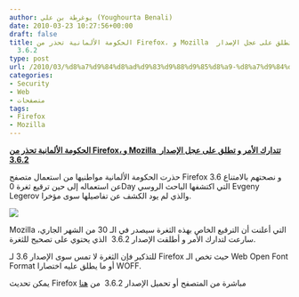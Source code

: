```yaml
---
author: يوغرطة بن علي (Youghourta Benali)
date: 2010-03-23 10:27:56+00:00
draft: false
title: الحكومة الألمانية تحذر من Firefox، و Mozilla  تتدارك الأمر و تطلق على عجل الإصدار
  3.6.2
type: post
url: /2010/03/%d8%a7%d9%84%d8%ad%d9%83%d9%88%d9%85%d8%a9-%d8%a7%d9%84%d8%a3%d9%84%d9%85%d8%a7%d9%86%d9%8a%d8%a9-%d8%aa%d8%ad%d8%b0%d8%b1-%d9%85%d9%86-firefox%d8%8c-%d9%88-mozilla-%d8%aa%d8%aa%d8%af%d8%a7%d8%b1/
categories:
- Security
- Web
- متصفحات
tags:
- Firefox
- Mozilla
---
```


[**الحكومة الألمانية تحذر من Firefox، و Mozilla  تتدارك الأمر و تطلق على عجل الإصدار 3.6.2**](http://www.it-scoop.com/2010/03/%d8%a7%d9%84%d8%ad%d9%83%d9%88%d9%85%d8%a9-%d8%a7%d9%84%d8%a3%d9%84%d9%85%d8%a7%d9%86%d9%8a%d8%a9-%d8%aa%d8%ad%d8%b0%d8%b1-%d9%85%d9%86-firefox%d8%8c-%d9%88-mozilla-%d8%aa%d8%aa%d8%af%d8%a7%d8%b1/)


حذرت الحكومة الألمانية مواطنيها من استعمال متصفح Firefox 3.6 و نصحتهم بالامتناع عن استعماله إلى حين ترقيع ثغرة 0Day التي اكتشفها الباحث الروسي Evgeny Legerov والذي لم يود الكشف عن تفاصيلها سوى مؤخرا.

[![](http://www.it-scoop.com/wp-content/uploads/2010/03/mozilla-firefox-300x225.jpg)
](http://www.it-scoop.com/2010/03/%d8%a7%d9%84%d8%ad%d9%83%d9%88%d9%85%d8%a9-%d8%a7%d9%84%d8%a3%d9%84%d9%85%d8%a7%d9%86%d9%8a%d8%a9-%d8%aa%d8%ad%d8%b0%d8%b1-%d9%85%d9%86-firefox%d8%8c-%d9%88-mozilla-%d8%aa%d8%aa%d8%af%d8%a7%d8%b1/)

Mozilla التي أعلنت أن الترقيع الخاص بهذه الثغرة سيصدر في الـ 30 من الشهر الجاري، سارعت لتدارك الأمر و أطلقت الإصدار 3.6.2  الذي يحتوي على تصحيح للثغرة.

للتذكير فإن الثغرة لا تمس سوى الإصدار 3.6 لـ Firefox حيث تخص الـ Web Open Font Format أو ما يطلق عليه اختصارا WOFF.

يمكن تحديث Firefox مباشرة من المتصفح أو تحميل الإصدار 3.6.2  من [هنا](http://www.mozilla.com/en-US/firefox/all.html)
